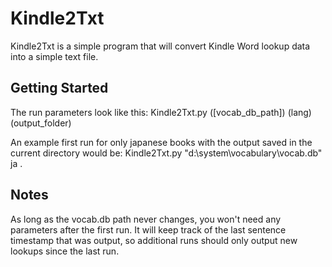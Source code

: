 # Kindle2Txt
Kindle2Txt is a simple program that will convert Kindle Word lookup data into a simple text file.

## Getting Started
The run parameters look like this:
    Kindle2Txt.py ([vocab_db_path]) (lang) (output_folder)

An example first run for only japanese books with the output saved in the current directory would be:
    Kindle2Txt.py "d:\system\vocabulary\vocab.db" ja .

## Notes
As long as the vocab.db path never changes, you won't need any parameters after the first run. It will keep track of the last sentence timestamp that was output, so additional runs should only output new lookups since the last run.